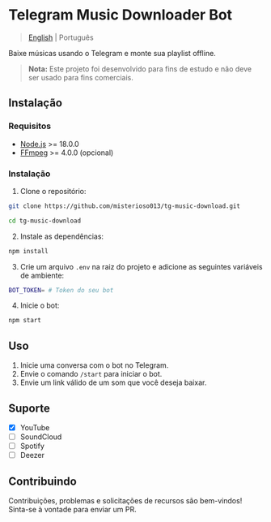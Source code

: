 # Telegram Music Downloader Bot

> [English](../README.md) | Português

Baixe músicas usando o Telegram e monte sua playlist offline.

> **Nota:** Este projeto foi desenvolvido para fins de estudo e não deve ser usado para fins comerciais.

## Instalação

### Requisitos

- [Node.js](https://nodejs.org/en/) >= 18.0.0
- [FFmpeg](https://ffmpeg.org/) >= 4.0.0 (opcional)

### Instalação

1. Clone o repositório:

```bash
git clone https://github.com/misterioso013/tg-music-download.git

cd tg-music-download
```

2. Instale as dependências:

```bash
npm install
```

3. Crie um arquivo `.env` na raiz do projeto e adicione as seguintes variáveis de ambiente:

```bash
BOT_TOKEN= # Token do seu bot
```

4. Inicie o bot:

```bash
npm start
```

## Uso

1. Inicie uma conversa com o bot no Telegram.
2. Envie o comando `/start` para iniciar o bot.
3. Envie um link válido de um som que você deseja baixar.

## Suporte

- [x] YouTube
- [ ] SoundCloud
- [ ] Spotify
- [ ] Deezer

## Contribuindo

Contribuições, problemas e solicitações de recursos são bem-vindos! Sinta-se à vontade para enviar um PR.

